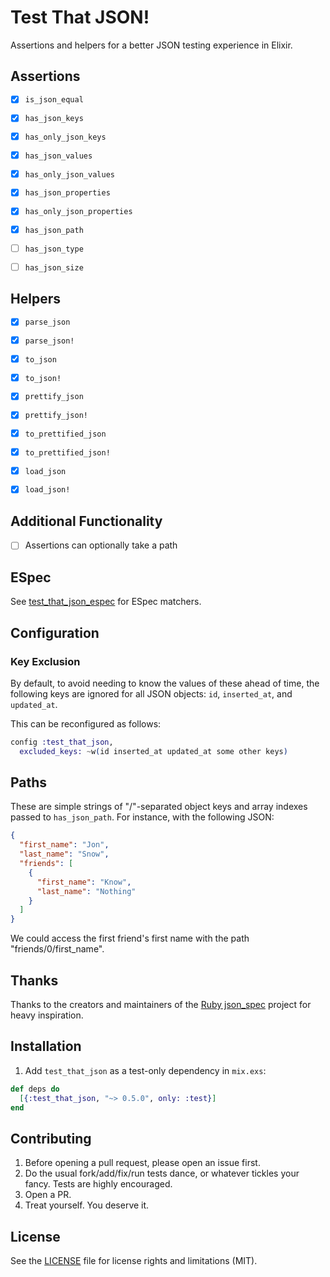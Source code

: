 # Test That JSON!

Assertions and helpers for a better JSON testing experience in Elixir.


## Assertions

- [x] `is_json_equal`
- [x] `has_json_keys`
- [x] `has_only_json_keys`
- [x] `has_json_values`
- [x] `has_only_json_values`
- [x] `has_json_properties`
- [x] `has_only_json_properties`
- [x] `has_json_path`
- [ ] `has_json_type`
- [ ] `has_json_size`


## Helpers

- [x] `parse_json`
- [x] `parse_json!`
- [x] `to_json`
- [x] `to_json!`
- [x] `prettify_json`
- [x] `prettify_json!`
- [x] `to_prettified_json`
- [x] `to_prettified_json!`
- [x] `load_json`
- [x] `load_json!`


## Additional Functionality

- [ ] Assertions can optionally take a path


## ESpec

See [test_that_json_espec](https://github.com/facto/test_that_json_espec) for ESpec matchers.


## Configuration

### Key Exclusion

By default, to avoid needing to know the values of these ahead of time, the following keys are ignored for all JSON objects: `id`, `inserted_at`, and `updated_at`.

This can be reconfigured as follows:

``` elixir
config :test_that_json,
  excluded_keys: ~w(id inserted_at updated_at some other keys)
```


## Paths

These are simple strings of "/"-separated object keys and array indexes passed to `has_json_path`. For instance, with the following JSON:

``` json
{
  "first_name": "Jon",
  "last_name": "Snow",
  "friends": [
    {
      "first_name": "Know",
      "last_name": "Nothing"
    }
  ]
}
```

We could access the first friend's first name with the path "friends/0/first_name".


## Thanks

Thanks to the creators and maintainers of the [Ruby json_spec](https://github.com/collectiveidea/json_spec) project for heavy inspiration.


## Installation

1. Add `test_that_json` as a test-only dependency in `mix.exs`:

  ```elixir
  def deps do
    [{:test_that_json, "~> 0.5.0", only: :test}]
  end
  ```


## Contributing

1. Before opening a pull request, please open an issue first.
2. Do the usual fork/add/fix/run tests dance, or whatever tickles your fancy. Tests are highly encouraged.
3. Open a PR.
4. Treat yourself. You deserve it.


## License

See the [LICENSE](LICENSE.md) file for license rights and limitations (MIT).
